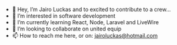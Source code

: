 - 👋 Hey, I’m Jairo Luckas and to excited to contribute to a crew...
- 👀 I’m interested in software development
- 🌱 I’m currently learning React, Node, Laravel and LiveWire
- 💞️ I’m looking to collaborate on united equip
- 📫 How to reach me here, or on: jairoluckas@hotmail.com

<!---
J-Luckas/J-Luckas is a ✨ special ✨ repository because its `README.md` (this file) appears on your GitHub profile.
You can click the Preview link to take a look at your changes.
--->
